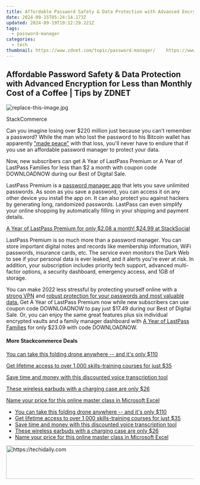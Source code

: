 ```yaml
---
title: Affordable Password Safety & Data Protection with Advanced Encryption for Less than Monthly Cost of a Coffee | Tips by ZDNET
date: 2024-09-15T05:24:14.173Z
updated: 2024-09-19T19:12:29.221Z
tags:
  - password-manager
categories:
  - tech
thumbnail: https://www.zdnet.com/topic/password-manager/    https://www.zdnet.com/a/img/resize/da733a2a143e2d62a34d40573d27399a5a7585cd/2022/03/23/f5b3d1e9-6351-4d32-846d-e120f65738dc/zd-lastpass.jpg?width=170&height=128&fit=crop&auto=webp
---
```


## Affordable Password Safety & Data Protection with Advanced Encryption for Less than Monthly Cost of a Coffee | Tips by ZDNET

![replace-this-image.jpg](https://www.zdnet.com/a/img/resize/de58a1e51c25ca54d556fd9ebcbcaef1584fc1b8/2022/03/23/f5b3d1e9-6351-4d32-846d-e120f65738dc/zd-lastpass.jpg?auto=webp&width=1280)

StackCommerce

Can you imagine losing over $220 million just because you can't remember a password? While the man who lost the password to his Bitcoin wallet has apparently ["made peace"](https://www.businessinsider.com/bitcoin-owner-who-lost-password-made-peace-potentially-huge-loss-2021-1) with that loss, you'll never have to endure that if you use an affordable password manager to protect your data. 

Now, new subscribers can get A Year of LastPass Premium or A Year of LastPass Families for less than $2 a month with coupon code DOWNLOADNOW during our Best of Digital Sale.

LastPass Premium is a [password manager app](https://stacksocial.com/sales/get-1-year-of-lastpass-premium-for-30-off?sid=zd-%5F%5FCOM%5FCLICK%5FID%5F%5F-dtp&aid=a-ceempx7z) that lets you save unlimited passwords. As soon as you save a password, you can access it on any other device you install the app on. It can also protect you against hackers by generating long, randomized passwords. LastPass can even simplify your online shopping by automatically filling in your shipping and payment details.

[A Year of LastPass Premium for only $2.08 a month! $24.99 at StackSocial](https://stacksocial.com/sales/get-1-year-of-lastpass-premium-for-30-off?sid=zd-%5F%5FCOM%5FCLICK%5FID%5F%5F-dtp&aid=a-ceempx7z)

LastPass Premium is so much more than a password manager. You can store important digital notes and records like membership information, WiFi passwords, insurance cards, etc. The service even monitors the Dark Web to see if your personal data is ever leaked, and it alerts you're ever at risk. In addition, your subscription includes priority tech support, advanced multi-factor options, a security dashboard, emergency access, and 1GB of storage.

You can make 2022 less stressful by protecting yourself online with a [strong VPN](https://www.zdnet.com/article/get-a-lifetime-of-maximum-vpn-protection-for-just-40/) and [robust protection for your passwords and most valuable data.](https://stacksocial.com/sales/get-1-year-of-lastpass-premium-for-30-off?sid=zd-%5F%5FCOM%5FCLICK%5FID%5F%5F-dtp&aid=a-ceempx7z) Get A Year of LastPass Premium now while new subscribers can use coupon code DOWNLOADNOW to pay just $17.49 during our Best of Digital Sale. Or, you can enjoy the same great features plus six individual encrypted vaults and a family manager dashboard with [A Year of LastPass Families](https://stacksocial.com/sales/get-1-year-of-lastpass-premium-for-30-off?sid=zd-%5F%5FCOM%5FCLICK%5FID%5F%5F-dtp&aid=a-ceempx7z) for only $23.09 with code DOWNLOADNOW.

#### More Stackcommerce Deals

[You can take this folding drone anywhere -- and it's only $110](https://www.zdnet.com/article/get-a-folding-drone-you-can-take-with-you-anywhere-for-110/ "You can take this folding drone anywhere  -- and it's only $110")

[Get lifetime access to over 1,000 skills-training courses for just $35](https://www.zdnet.com/article/learn-it-coding-and-design-skills-for-just-20-with-this-course-pack/ "Get lifetime access to over 1,000 skills-training courses for just $35")

[Save time and money with this discounted voice transcription tool](https://www.zdnet.com/article/save-money-and-time-with-this-discounted-voice-transcription-tool/ "Save time and money with this discounted voice transcription tool")

[These wireless earbuds with a charging case are only $26](https://www.zdnet.com/article/get-these-wireless-earbuds-with-a-charging-case-for-just-26/ "These wireless earbuds with a charging case are only $26")

[Name your price for this online master class in Microsoft Excel](https://www.zdnet.com/article/name-your-price-for-this-online-master-class-in-microsoft-excel/ "Name your price for this online master class in Microsoft Excel")

* [You can take this folding drone anywhere -- and it's only $110](https://www.zdnet.com/article/get-a-folding-drone-you-can-take-with-you-anywhere-for-110/ "You can take this folding drone anywhere  -- and it's only $110")
* [Get lifetime access to over 1,000 skills-training courses for just $35](https://www.zdnet.com/article/learn-it-coding-and-design-skills-for-just-20-with-this-course-pack/ "Get lifetime access to over 1,000 skills-training courses for just $35")
* [Save time and money with this discounted voice transcription tool](https://www.zdnet.com/article/save-money-and-time-with-this-discounted-voice-transcription-tool/ "Save time and money with this discounted voice transcription tool")
* [These wireless earbuds with a charging case are only $26](https://www.zdnet.com/article/get-these-wireless-earbuds-with-a-charging-case-for-just-26/ "These wireless earbuds with a charging case are only $26")
* [Name your price for this online master class in Microsoft Excel](https://www.zdnet.com/article/name-your-price-for-this-online-master-class-in-microsoft-excel/ "Name your price for this online master class in Microsoft Excel")

<ins class="adsbygoogle"
     style="display:block"
     data-ad-format="autorelaxed"
     data-ad-client="ca-pub-7571918770474297"
     data-ad-slot="1223367746"></ins>

<ins class="adsbygoogle"
     style="display:block"
     data-ad-client="ca-pub-7571918770474297"
     data-ad-slot="8358498916"
     data-ad-format="auto"
     data-full-width-responsive="true"></ins>



<!-- affiliate ads begin -->
<a href="https://appsumo.8odi.net/c/5597632/2075461/7443" target="_top" id="2075461">
  <img src="//a.impactradius-go.com/display-ad/7443-2075461" border="0" alt="https://techidaily.com" width="728" height="90"/>
</a>
<img height="0" width="0" src="https://appsumo.8odi.net/i/5597632/2075461/7443" style="position:absolute;visibility:hidden;" border="0" />
<!-- affiliate ads end -->

